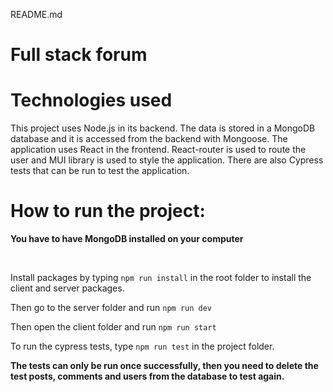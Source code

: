 README.md

# Full stack forum


# Technologies used

This project uses Node.js in its backend. The data is stored in a MongoDB database and it is accessed from the backend with Mongoose. The application uses React in the frontend. React-router is used to route the user and MUI library is used to style the application. There are also Cypress tests that can be run to test the application.

# How to run the project:

**You have to have MongoDB installed on your computer**

</br>

Install packages by typing `npm run install` in the root folder to install the client and server packages.

Then go to the server folder and run `npm run dev`

Then open the client folder and run  `npm run start`

To run the cypress tests, type `npm run test` in the project folder.

**The tests can only be run once successfully, then you need to delete the test posts, comments and users from the database to test again.**
